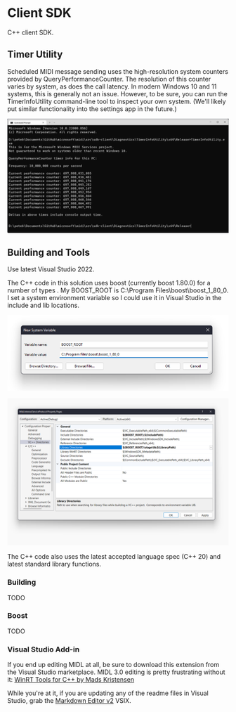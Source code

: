 # Client SDK

C++ client SDK.

## Timer Utility

Scheduled MIDI message sending uses the high-resolution system counters provided by QueryPerformanceCounter. The resolution of this counter varies by system, as does the call latency. In modern Windows 10 and 11 systems, this is generally not an issue. However, to be sure, you can run the TimerInfoUtility command-line tool to inspect your own system. (We'll likely put similar functionality into the settings app in the future.)

![Timer Information](img/timer-info-utility.png)

## Building and Tools

Use latest Visual Studio 2022.

The C++ code in this solution uses boost (currently boost 1.80.0) for a number of types . My BOOST_ROOT is C:\Program Files\boost\boost_1_80_0. I set a system environment variable so I could use it in Visual Studio in the include and lib locations.

![BOOST_ROOT Environment Variable](img/boost-path.png)

![BOOST_ROOT Environment Variable in Visual Studio](img/boost-include-and-lib-in-visual-studio.png)

The C++ code also uses the latest accepted language spec (C++ 20) and latest standard library functions.

### Building

TODO

### Boost

TODO

### Visual Studio Add-in

If you end up editing MIDL at all, be sure to download this extension from the Visual Studio marketplace. MIDL 3.0 editing is pretty frustrating without it: [WinRT Tools for C++ by Mads Kristensen](https://marketplace.visualstudio.com/items?itemName=MadsKristensen.MIDL)

While you're at it, if you are updating any of the readme files in Visual Studio, grab the [Markdown Editor v2](https://marketplace.visualstudio.com/items?itemName=MadsKristensen.MarkdownEditor2) VSIX.

